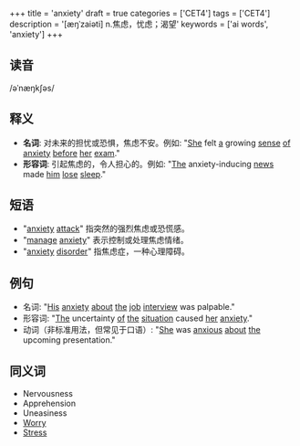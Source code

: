 +++
title = 'anxiety'
draft = true
categories = ['CET4']
tags = ['CET4']
description = '[æŋˈzaiəti] n.焦虑，忧虑；渴望'
keywords = ['ai words', 'anxiety']
+++

## 读音
/əˈnæŋkʃəs/

## 释义
- **名词**: 对未来的担忧或恐惧，焦虑不安。例如: "[She](/zh/post/she/) felt [a](/zh/post/a/) growing [sense](/zh/post/sense/) [of](/zh/post/of/) [anxiety](/zh/post/anxiety/) [before](/zh/post/before/) [her](/zh/post/her/) [exam](/zh/post/exam/)."
- **形容词**: 引起焦虑的，令人担心的。例如: "[The](/zh/post/the/) anxiety-inducing [news](/zh/post/news/) made [him](/zh/post/him/) [lose](/zh/post/lose/) [sleep](/zh/post/sleep/)."

## 短语
- "[anxiety](/zh/post/anxiety/) [attack](/zh/post/attack/)" 指突然的强烈焦虑或恐慌感。
- "[manage](/zh/post/manage/) [anxiety](/zh/post/anxiety/)" 表示控制或处理焦虑情绪。
- "[anxiety](/zh/post/anxiety/) [disorder](/zh/post/disorder/)" 指焦虑症，一种心理障碍。

## 例句
- 名词: "[His](/zh/post/his/) [anxiety](/zh/post/anxiety/) [about](/zh/post/about/) [the](/zh/post/the/) [job](/zh/post/job/) [interview](/zh/post/interview/) was palpable."
- 形容词: "[The](/zh/post/the/) uncertainty [of](/zh/post/of/) [the](/zh/post/the/) [situation](/zh/post/situation/) caused [her](/zh/post/her/) [anxiety](/zh/post/anxiety/)."
- 动词（非标准用法，但常见于口语）: "[She](/zh/post/she/) was [anxious](/zh/post/anxious/) [about](/zh/post/about/) [the](/zh/post/the/) upcoming presentation."

## 同义词
- Nervousness
- Apprehension
- Uneasiness
- [Worry](/zh/post/worry/)
- [Stress](/zh/post/stress/)
